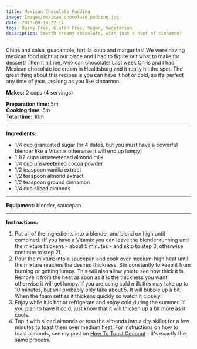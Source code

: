 ```yaml
---
title: Mexican Chocolate Pudding
image: Images/mexican_chocolate_pudding.jpg
date: 2013-09-10 22-14
tags: Dairy Free, Gluten Free, Vegan, Vegetarian
description: Smooth creamy chocolate, with just a hint of cinnamon!
---
```

Chips and salsa, guacamole, tortilla soup and margaritas! We were having mexican food night at our place and I had to figure out what to make for dessert! Then it hit me, Mexican chocolate! Last week Chris and I had Mexican chocolate ice cream in Healdsburg and it really hit the spot. The great thing about this recipes is you can have it hot or cold, so it’s perfect any time of year...as long as you like cinnamon.


**Makes:** 2 cups (4 servings)

**Preparation time:** 5m  
**Cooking time:** 5m  
**Total time:** 10m

---

**Ingredients:**

- 1/4 cup granulated sugar (or 4 dates, but you must have a powerful blender like a Vitamix otherwise it will end up lumpy)
- 1 1/2 cups unsweetened almond milk
- 1/4 cup unsweetened cocoa powder
- 1/2 teaspoon vanilla extract
- 1/2 teaspoon almond extract
- 1/2 teaspoon ground cinnamon
- 1/4 cup sliced almonds


---

**Equipment:** blender, saucepan 

---

**Instructions:**

1. Put all of the ingredients into a blender and blend on high until combined. (If you have a Vitamix you can leave the blender running until the mixture thickens - about 5 minutes - and skip to step 3, otherwise continue to step 2).
1. Pour the mixture into a saucepan and cook over medium-high heat until the mixture reaches the desired thickness. Stir constantly to keep it from burning or getting lumpy. This will also allow you to see how thick it is. Remove it from the heat as soon as it is the thickness you want otherwise it will get lumpy. If you are using cold milk this may take up to 10 minutes, but will probably only take about 5. It will bubble up a bit. When the foam settles it thickens quickly so watch it closely.
1. Enjoy while it is hot or refrigerate and enjoy cold during the summer. If you plan to have it cold, just know that it will thicken up a bit more as it cools.
1. Top it with sliced almonds or toss the almonds into a dry skillet for a few minutes to toast them over medium heat. For instructions on how to toast almonds, see my post on [How To Toast Coconut](https://wafflehearts.com/howtos/how-to-toast-coconut) - it's exactly the same process.


